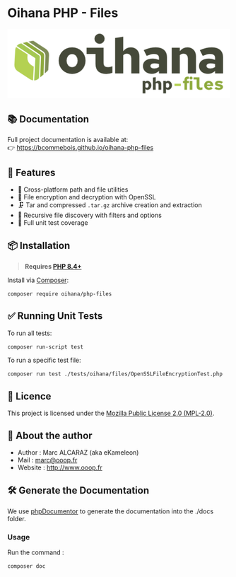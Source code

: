 # Oihana PHP - Files

![Oihana PHP Files](https://raw.githubusercontent.com/BcommeBois/oihana-php-files/main/.phpdoc/template/assets/images/oihana-php-files-logo-inline-512x160.png)

## 📚 Documentation

Full project documentation is available at:  
👉 https://bcommebois.github.io/oihana-php-files

## 🚀 Features

- 📁 Cross-platform path and file utilities
- 🔐 File encryption and decryption with OpenSSL
- 🗜️ Tar and compressed `.tar.gz` archive creation and extraction
- 📂 Recursive file discovery with filters and options
- 🧪 Full unit test coverage

## 📦 Installation

> **Requires [PHP 8.4+](https://php.net/releases/)**  

Install via [Composer](https://getcomposer.org):
```bash
composer require oihana/php-files
```

## ✅ Running Unit Tests

To run all tests:
```bash
composer run-script test
```

To run a specific test file:
```bash
composer run test ./tests/oihana/files/OpenSSLFileEncryptionTest.php
```

## 🧾 Licence

This project is licensed under the [Mozilla Public License 2.0 (MPL-2.0)](https://www.mozilla.org/en-US/MPL/2.0/).

## 👤 About the author

* Author : Marc ALCARAZ (aka eKameleon)
* Mail : marc@ooop.fr
* Website : http://www.ooop.fr


## 🛠️ Generate the Documentation

We use [phpDocumentor](https://phpdoc.org/) to generate the documentation into the ./docs folder.

### Usage
Run the command : 
```bash
composer doc
```
